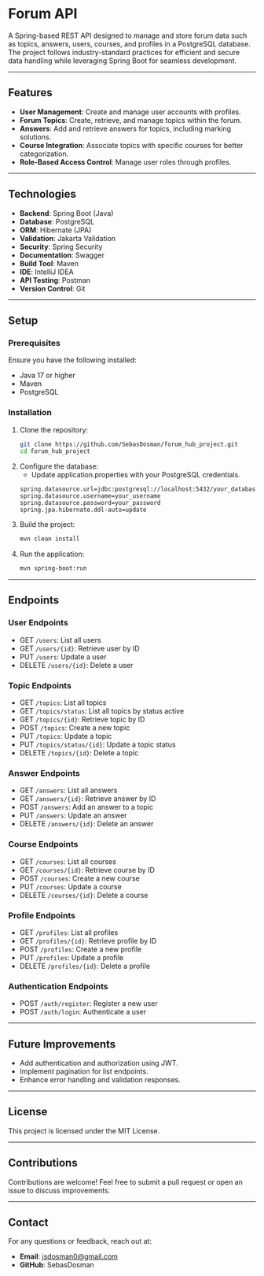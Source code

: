 # Forum API
A Spring-based REST API designed to manage and store forum data such as topics, answers, users, courses, and profiles in a PostgreSQL database. The project follows industry-standard practices for efficient and secure data handling while leveraging Spring Boot for seamless development.

---

## Features
- **User Management**: Create and manage user accounts with profiles.
- **Forum Topics**: Create, retrieve, and manage topics within the forum.
- **Answers**: Add and retrieve answers for topics, including marking solutions.
- **Course Integration**: Associate topics with specific courses for better categorization.
- **Role-Based Access Control**: Manage user roles through profiles.

---

## Technologies
- **Backend**: Spring Boot (Java)
- **Database**: PostgreSQL
- **ORM**: Hibernate (JPA)
- **Validation**: Jakarta Validation
- **Security**: Spring Security
- **Documentation**: Swagger
- **Build Tool**: Maven
- **IDE**: IntelliJ IDEA
- **API Testing**: Postman
- **Version Control**: Git

---

## Setup

### Prerequisites
Ensure you have the following installed:
- Java 17 or higher
- Maven
- PostgreSQL

### Installation
1. Clone the repository:
   ```bash
   git clone https://github.com/SebasDosman/forum_hub_project.git
   cd forum_hub_project
   ```
2. Configure the database:
   - Update application.properties with your PostgreSQL credentials.
   ```properties
   spring.datasource.url=jdbc:postgresql://localhost:5432/your_database  
   spring.datasource.username=your_username  
   spring.datasource.password=your_password  
   spring.jpa.hibernate.ddl-auto=update
   ```  
3. Build the project:
   ```bash
   mvn clean install
    ```
4. Run the application:
   ```bash
   mvn spring-boot:run
    ```

---

## Endpoints

### User Endpoints
- GET `/users`: List all users
- GET `/users/{id}`: Retrieve user by ID
- PUT `/users`: Update a user
- DELETE `/users/{id}`: Delete a user
### Topic Endpoints
- GET `/topics`: List all topics
- GET `/topics/status`: List all topics by status active 
- GET `/topics/{id}`: Retrieve topic by ID
- POST `/topics`: Create a new topic
- PUT `/topics`: Update a topic
- PUT `/topics/status/{id}`: Update a topic status
- DELETE `/topics/{id}`: Delete a topic
### Answer Endpoints
- GET `/answers`: List all answers
- GET `/answers/{id}`: Retrieve answer by ID
- POST `/answers`: Add an answer to a topic
- PUT `/answers`: Update an answer
- DELETE `/answers/{id}`: Delete an answer
### Course Endpoints
- GET `/courses`: List all courses
- GET `/courses/{id}`: Retrieve course by ID
- POST `/courses`: Create a new course
- PUT `/courses`: Update a course
- DELETE `/courses/{id}`: Delete a course
### Profile Endpoints
- GET `/profiles`: List all profiles
- GET `/profiles/{id}`: Retrieve profile by ID
- POST `/profiles`: Create a new profile
- PUT `/profiles`: Update a profile
- DELETE `/profiles/{id}`: Delete a profile
### Authentication Endpoints
- POST `/auth/register`: Register a new user
- POST `/auth/login`: Authenticate a user

---

## Future Improvements
- Add authentication and authorization using JWT.
- Implement pagination for list endpoints.
- Enhance error handling and validation responses.

---

## License
This project is licensed under the MIT License.

---

## Contributions
Contributions are welcome! Feel free to submit a pull request or open an issue to discuss improvements.

---

## Contact
For any questions or feedback, reach out at:
- **Email**: jsdosman0@gmail.com
- **GitHub**: SebasDosman